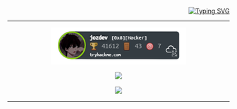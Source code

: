 <p align="right">
<a href="https://git.io/typing-svg"><img src="https://readme-typing-svg.demolab.com?font=Fira+Code&pause=1000&color=4DDDFF&oneline=true&width=435&lines=Hi%2C+im+Jo%C3%A3o+Magalh%C3%A3es;Im+a+Cibersecurity+Student" alt="Typing SVG" /></a>
</p>

---
<p align="center">
  <a href="https://tryhackme.com/p/jozdev"><img src="https://github.com/jozdev/jozdev/blob/main/assets/thm_trophie.png"></a>
</p>

<p align="center"><img src="https://komarev.com/ghpvc/?username=jozdev&style=flat-square" /></p>
<p align="center">
<a href="https://spotify-github-profile.vercel.app/api/view?uid=wj2k9mnpz8rif2wbjycvxginb&redirect=true">
<img src="https://spotify-github-profile.vercel.app/api/view?uid=wj2k9mnpz8rif2wbjycvxginb&cover_image=true&theme=novatorem&bar_color=474847&bar_color_cover=false" />
</a>
</p>

---


